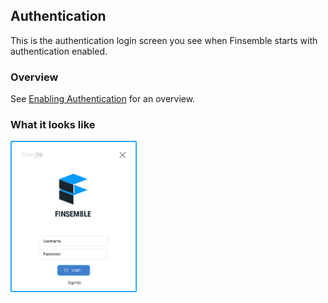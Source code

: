 ## Authentication

This is the authentication login screen you see when Finsemble starts with authentication enabled.

### Overview

See [Enabling Authentication](https://documentation.chartiq.com/finsemble/tutorial-enablingAuthentication.html) for an overview.

### What it looks like
<img src="Login.png" width="40%" height="40%">

